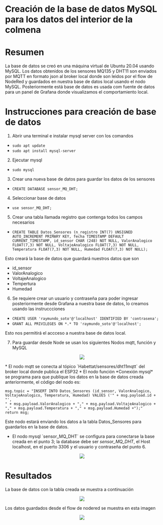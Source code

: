 # Creación de la base de datos MySQL para los datos del interior de la colmena

# Resumen

La base de datos se creó en una máquina virtual de Ubuntu 20.04 usando MySQL. Los datos obtenidos de los sensores MQ135 y DHT11 son enviados por MQTT en formato json al broker local donde son leìdos por el flow de NodeRed y guardados en nuestra base de datos local usando el nodo MySQL. Posteriormente está base de datos es usada com fuente de datos para un panel de Grafana donde visualizamos el comportamiento local.

# Instrucciones para creación de base de datos

1. Abrir una terminal e instalar mysql server con los comandos
* `sudo apt update`
* `sudo apt install mysql-server`
    
2. Ejecutar mysql
* `sudo mysql`
    
3. Crear una nueva base de datos para guardar los datos de los sensores
* `CREATE DATABASE sensor_MQ_DHT;`
    
4. Seleccionar base de datos
* `use sensor_MQ_DHT;`
    
5. Crear una tabla llamada registro que contenga todos los campos necesarios
* `CREATE TABLE Datos_Sensores (n_registro INT(7) UNSIGNED AUTO_INCREMENT PRIMARY KEY, fecha TIMESTAMP DEFAULT CURRENT_TIMESTAMP, id_sensor CHAR (248) NOT NULL, ValorAnalogico FLOAT(7,3) NOT NULL, VoltajeAnalogico FLOAT(7,3) NOT NULL, Temperatura FLOAT(7,3) NOT NULL, Humedad FLOAT(7,3) NOT NULL);`
    
Esto creará la base de datos que guardará nuestros datos que son
* id_sensor
* ValorAnalogico
* VoltajeAnalogico
* Tempertura
* Humedad

6. Se requiere crear un usuario y contraseña para poder ingresar posteriormente desde Grafana a nuestra base de datos, lo creamos usando las instruccciones

* `CREATE USER 'raymundo_soto'@'localhost' IDENTIFIED BY 'contrasena';`
* `GRANT ALL PRIVILEGES ON *.* TO 'raymundo_soto'@'localhost';`

Esto nos permitirá el accceso  a nuestra base de datos local.

7. Para guardar desde Node se usan los siguientes Nodos mqtt, función y MySQL
<p align="center">
<img src="https://github.com/OmarAbundis/Habeetat-Colmena-saludable/blob/main/Control_Sensores_Temp_Hum_CO2_Interior/imagenes_interior/raymundo_flow_base_datos_23.jpg" />
</p>
* El nodo mqtt se conecta al tópico `Habettat/sensores/dht11mqtt` del broker local donde publica el ESP32
* El nodo función *Conexión mysql* se programa para que publique los datos en la base de datos creada anteriormente, el código del nodo es:

~~~~
msg.topic = "INSERT INTO Datos_Sensores (id_sensor, ValorAnalogico, VoltajeAnalogico, Temperatura, Humedad) VALUES ('" + msg.payload.id + "',
" + msg.payload.ValorAnalogico + "," + msg.payload.VoltajeAnalogico + "," + msg.payload.Temperatura + "," + msg.payload.Humedad +");"
return msg;
~~~~
Este nodo estará enviando los datos a la tabla Datos_Sensores para guardarlos en la base de datos. 

* El nodo mysql ´sensor_MQ_DHT´ se configura para conectarse la base creada en el punto 3; la database debe ser _sensor_MQ_DHT_, el Host localhost, en el puerto 3306 y el usuario y contraseña del punto 6.

<p align="center">
<img src="https://github.com/OmarAbundis/Habeetat-Colmena-saludable/blob/main/Control_Sensores_Temp_Hum_CO2_Interior/imagenes_interior/raymundo_node_red_base_de_datos_15.jpg" />
</p>

  
# Resultados

La base de datos con la tabla creada se muestra a continuación

<p align="center">
<img src="https://github.com/OmarAbundis/Habeetat-Colmena-saludable/blob/main/Control_Sensores_Temp_Hum_CO2_Interior/imagenes_interior/raymundo_21_tablas_BD_21.jpg" />
</p>

Los datos guardados desde el flow de nodered se muestra en esta imagen
<p align="center">
<img src="https://github.com/OmarAbundis/Habeetat-Colmena-saludable/blob/main/Control_Sensores_Temp_Hum_CO2_Interior/imagenes_interior/raymundo_base_de_datos_datos_22.jpg" />
</p>





